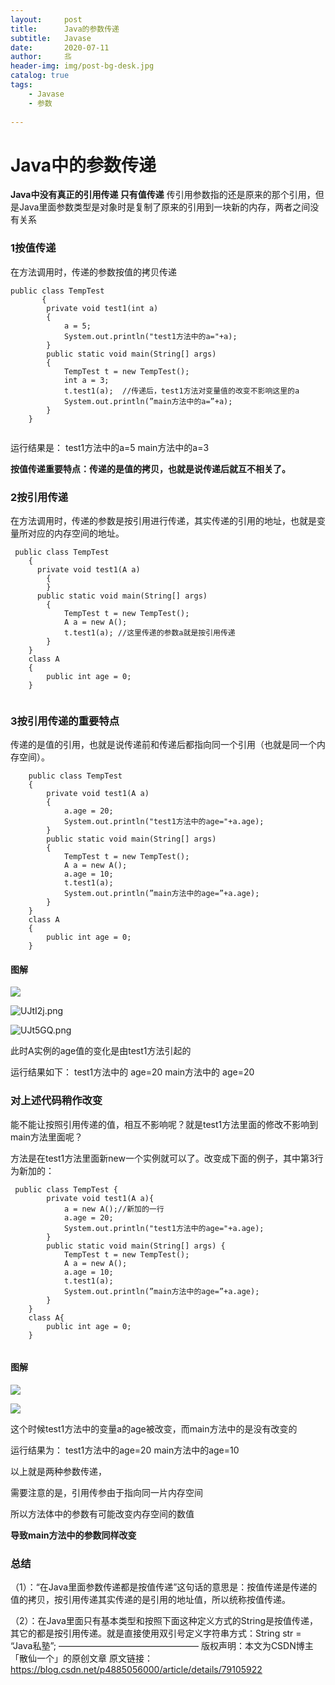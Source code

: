 ```yaml
---
layout:     post                   
title:      Java的参数传递              
subtitle:   Javase
date:       2020-07-11             
author:     丠                 
header-img: img/post-bg-desk.jpg    
catalog: true                       
tags:                             
    - Javase
    - 参数
    
---
```


# Java中的参数传递

**Java中没有真正的引用传递 只有值传递**
传引用参数指的还是原来的那个引用，但是Java里面参数类型是对象时是复制了原来的引用到一块新的内存，两者之间没有关系

### 1按值传递

在方法调用时，传递的参数按值的拷贝传递
```
public class TempTest 
       {
        private void test1(int a)
        {
            a = 5;
            System.out.println("test1方法中的a="+a);
        }
        public static void main(String[] args) 
        {
            TempTest t = new TempTest();
            int a = 3;
            t.test1(a);  //传递后，test1方法对变量值的改变不影响这里的a
            System.out.println(”main方法中的a=”+a);
        }
    }


```
运行结果是： 
test1方法中的a=5 
main方法中的a=3 

**按值传递重要特点：传递的是值的拷贝，也就是说传递后就互不相关了。**

### 2按引用传递

在方法调用时，传递的参数是按引用进行传递，其实传递的引用的地址，也就是变量所对应的内存空间的地址。

```
 public class TempTest 
    {
      private void test1(A a)
        {
        }
      public static void main(String[] args) 
        {
            TempTest t = new TempTest();
            A a = new A();
            t.test1(a); //这里传递的参数a就是按引用传递
        }
    }
    class A
    {
        public int age = 0;
    }


```

### 3按引用传递的重要特点
传递的是值的引用，也就是说传递前和传递后都指向同一个引用（也就是同一个内存空间）。

```
    public class TempTest 
    {
        private void test1(A a)
        {
            a.age = 20;
            System.out.println("test1方法中的age="+a.age);
        }
        public static void main(String[] args) 
        {
            TempTest t = new TempTest();
            A a = new A();
            a.age = 10;
            t.test1(a);
            System.out.println(”main方法中的age=”+a.age);
        }
    }
    class A
    {
        public int age = 0;
    }

```

#### 图解

![](https://s1.ax1x.com/2020/07/13/UJt4Pg.png)

![UJtI2j.png](https://s1.ax1x.com/2020/07/13/UJtI2j.png)

![UJt5GQ.png](https://s1.ax1x.com/2020/07/13/UJt5GQ.png)


此时A实例的age值的变化是由test1方法引起的

运行结果如下： 
test1方法中的  age=20 
main方法中的   age=20 

### 对上述代码稍作改变

能不能让按照引用传递的值，相互不影响呢？就是test1方法里面的修改不影响到main方法里面呢？

方法是在test1方法里面新new一个实例就可以了。改变成下面的例子，其中第3行为新加的：

```
 public class TempTest {
        private void test1(A a){
            a = new A();//新加的一行
            a.age = 20;
            System.out.println("test1方法中的age="+a.age);
        }
        public static void main(String[] args) {
            TempTest t = new TempTest();
            A a = new A();
            a.age = 10;
            t.test1(a);
            System.out.println(”main方法中的age=”+a.age);
        }
    }
    class A{
        public int age = 0;
    }


```

#### 图解


![](https://imgchr.com/i/UJNleP)

![](https://imgchr.com/i/UJN1df)



这个时候test1方法中的变量a的age被改变，而main方法中的是没有改变的

运行结果为： 
test1方法中的age=20 
main方法中的age=10 

以上就是两种参数传递，

需要注意的是，引用传参由于指向同一片内存空间

所以方法体中的参数有可能改变内存空间的数值

**导致main方法中的参数同样改变**

### 总结

（1）：“在Java里面参数传递都是按值传递”这句话的意思是：按值传递是传递的值的拷贝，按引用传递其实传递的是引用的地址值，所以统称按值传递。

（2）：在Java里面只有基本类型和按照下面这种定义方式的String是按值传递，其它的都是按引用传递。就是直接使用双引号定义字符串方式：String str = “Java私塾”;
————————————————
版权声明：本文为CSDN博主「散仙一个」的原创文章
原文链接：https://blog.csdn.net/p4885056000/article/details/79105922







